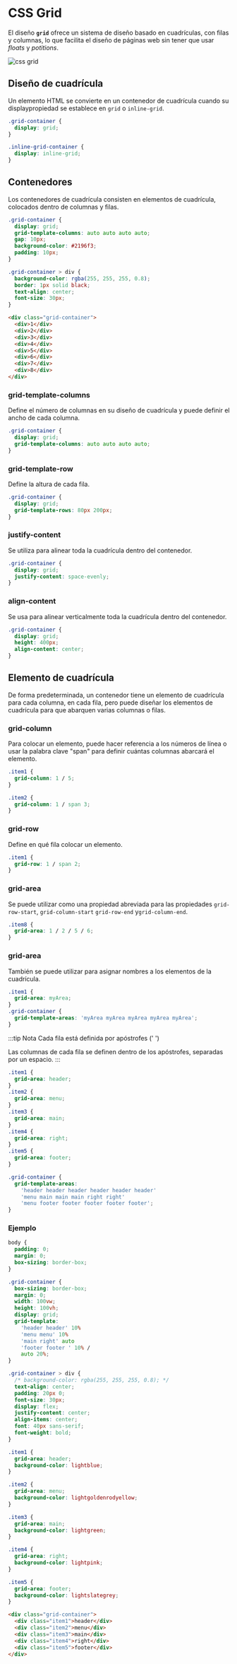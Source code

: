 # CSS Grid

El diseño **`grid`** ofrece un sistema de diseño basado en cuadrículas, con filas y columnas, lo que facilita el diseño de páginas web sin tener que usar _floats_ y _potitions_.

![css grid](https://cdn-cgbdj.nitrocdn.com/RbczMDpxKIrQLdqnZdHDBvZTsISICJjh/assets/static/optimized/rev-9e9aef5/wp-content/uploads/2019/02/navbar1-1.png)

## Diseño de cuadrícula

Un elemento HTML se convierte en un contenedor de cuadrícula cuando su displaypropiedad se establece en `grid` o `inline-grid`.

```css
.grid-container {
  display: grid;
}

.inline-grid-container {
  display: inline-grid;
}
```

## Contenedores

Los contenedores de cuadrícula consisten en elementos de cuadrícula, colocados dentro de columnas y filas.

```css
.grid-container {
  display: grid;
  grid-template-columns: auto auto auto auto;
  gap: 10px;
  background-color: #2196f3;
  padding: 10px;
}

.grid-container > div {
  background-color: rgba(255, 255, 255, 0.8);
  border: 1px solid black;
  text-align: center;
  font-size: 30px;
}
```

```html
<div class="grid-container">
  <div>1</div>
  <div>2</div>
  <div>3</div>
  <div>4</div>
  <div>5</div>
  <div>6</div>
  <div>7</div>
  <div>8</div>
</div>
```

### grid-template-columns

Define el número de columnas en su diseño de cuadrícula y puede definir el ancho de cada columna.

```css
.grid-container {
  display: grid;
  grid-template-columns: auto auto auto auto;
}
```

### grid-template-row

Define la altura de cada fila.

```css
.grid-container {
  display: grid;
  grid-template-rows: 80px 200px;
}
```

### justify-content

Se utiliza para alinear toda la cuadrícula dentro del contenedor.

```css
.grid-container {
  display: grid;
  justify-content: space-evenly;
}
```

### align-content

Se usa para alinear verticalmente toda la cuadrícula dentro del contenedor.

```css
.grid-container {
  display: grid;
  height: 400px;
  align-content: center;
}
```

## Elemento de cuadrícula

De forma predeterminada, un contenedor tiene un elemento de cuadrícula para cada columna, en cada fila, pero puede diseñar los elementos de cuadrícula para que abarquen varias columnas o filas.

### grid-column

Para colocar un elemento, puede hacer referencia a los números de línea o usar la palabra clave "span" para definir cuántas columnas abarcará el elemento.

```css
.item1 {
  grid-column: 1 / 5;
}

.item2 {
  grid-column: 1 / span 3;
}
```

### grid-row

Define en qué fila colocar un elemento.

```css
.item1 {
  grid-row: 1 / span 2;
}
```

### grid-area

Se puede utilizar como una propiedad abreviada para las propiedades `grid-row-start`, `grid-column-start` `grid-row-end` y`grid-column-end`.

```css
.item8 {
  grid-area: 1 / 2 / 5 / 6;
}
```

### grid-area

También se puede utilizar para asignar nombres a los elementos de la cuadrícula.

```css
.item1 {
  grid-area: myArea;
}
.grid-container {
  grid-template-areas: 'myArea myArea myArea myArea myArea';
}
```

:::tip Nota
Cada fila está definida por apóstrofes (' ')

Las columnas de cada fila se definen dentro de los apóstrofes, separadas por un espacio.
:::

```css
.item1 {
  grid-area: header;
}
.item2 {
  grid-area: menu;
}
.item3 {
  grid-area: main;
}
.item4 {
  grid-area: right;
}
.item5 {
  grid-area: footer;
}

.grid-container {
  grid-template-areas:
    'header header header header header header'
    'menu main main main right right'
    'menu footer footer footer footer footer';
}
```

### Ejemplo

```css
body {
  padding: 0;
  margin: 0;
  box-sizing: border-box;
}

.grid-container {
  box-sizing: border-box;
  margin: 0;
  width: 100vw;
  height: 100vh;
  display: grid;
  grid-template:
    'header header' 10%
    'menu menu' 10%
    'main right' auto
    'footer footer ' 10% /
    auto 20%;
}

.grid-container > div {
  /* background-color: rgba(255, 255, 255, 0.8); */
  text-align: center;
  padding: 20px 0;
  font-size: 30px;
  display: flex;
  justify-content: center;
  align-items: center;
  font: 40px sans-serif;
  font-weight: bold;
}

.item1 {
  grid-area: header;
  background-color: lightblue;
}

.item2 {
  grid-area: menu;
  background-color: lightgoldenrodyellow;
}

.item3 {
  grid-area: main;
  background-color: lightgreen;
}

.item4 {
  grid-area: right;
  background-color: lightpink;
}

.item5 {
  grid-area: footer;
  background-color: lightslategrey;
}
```

```html
<div class="grid-container">
  <div class="item1">header</div>
  <div class="item2">menu</div>
  <div class="item3">main</div>
  <div class="item4">right</div>
  <div class="item5">footer</div>
</div>
```
